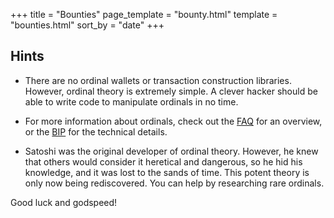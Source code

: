 +++
title = "Bounties"
page_template = "bounty.html"
template = "bounties.html"
sort_by = "date"
+++

Hints
-----

- There are no ordinal wallets or transaction construction libraries. However,
  ordinal theory is extremely simple. A clever hacker should be able to write
  code to manipulate ordinals in no time.

- For more information about ordinals, check out the [FAQ](/faq) for an
  overview, or the
  [BIP](https://github.com/casey/ord/blob/master/bip.mediawiki) for the
  technical details.

- Satoshi was the original developer of ordinal theory. However, he knew that
  others would consider it heretical and dangerous, so he hid his knowledge,
  and it was lost to the sands of time. This potent theory is only now being
  rediscovered. You can help by researching rare ordinals.

Good luck and godspeed!
